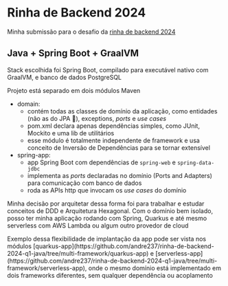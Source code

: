 # Rinha de Backend 2024

Minha submissão para o desafio da [rinha de backend 2024](https://github.com/zanfranceschi/rinha-de-backend-2024-q1)

## Java + Spring Boot + GraalVM

<p>Stack escolhida foi Spring Boot, compilado para executável nativo com GraalVM, e banco de dados PostgreSQL</p>
<p>Projeto está separado em dois módulos Maven</p>

- domain: 
  - contém todas as classes de domínio da aplicação, como entidades (não as do JPA 👀), exceptions, _ports_ e _use cases_
  - pom.xml declara apenas dependências simples, como JUnit, Mockito e uma lib de utilitários
  - esse módulo é totalmente independente de framework e usa conceito de Inversão de Dependências para se tornar extensível
- spring-app:
  - app Spring Boot com dependências de `spring-web` e `spring-data-jdbc`
  - implementa as _ports_ declaradas no domínio (Ports and Adapters) para comunicação com banco de dados
  - roda as APIs http que invocam os _use cases_ do domínio

<p>Minha decisão por arquitetar dessa forma foi para trabalhar e estudar conceitos de DDD e Arquitetura Hexagonal. 
Com o domínio bem isolado, posso ter minha aplicação rodando com Spring, Quarkus e até mesmo serverless com AWS Lambda ou algum outro provedor de cloud</p>

<p>Exemplo dessa flexibilidade de implantação da app pode ser vista nos módulos [quarkus-app](https://github.com/andre237/rinha-de-backend-2024-q1-java/tree/multi-framework/quarkus-app) e [serverless-app](https://github.com/andre237/rinha-de-backend-2024-q1-java/tree/multi-framework/serverless-app), 
onde o mesmo domínio está implementado em dois frameworks diferentes, sem qualquer dependência ou acoplamento</p>

